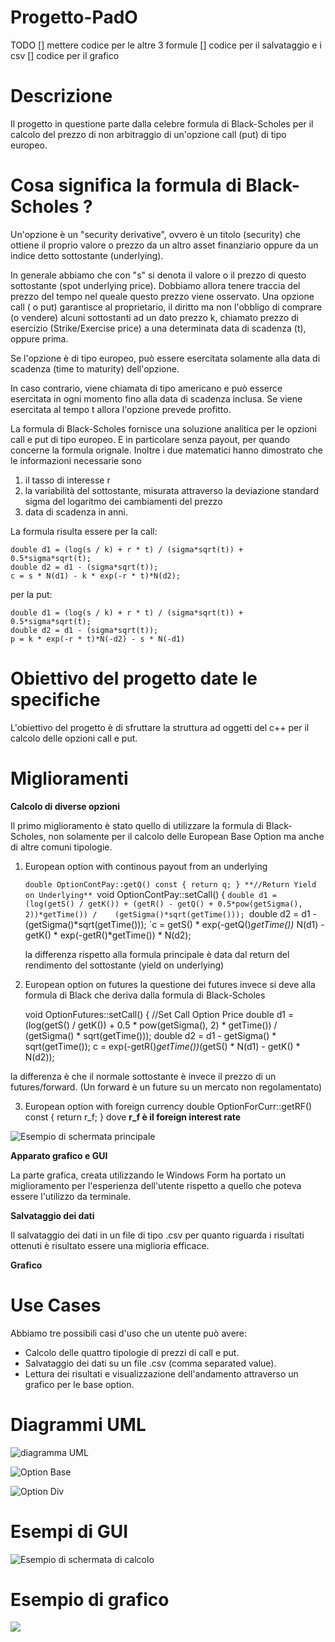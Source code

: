 # Progetto-PadO

TODO
[] mettere codice per le altre 3 formule
[] codice per il salvataggio e i csv
[] codice per il grafico


# **Descrizione**

Il progetto in questione parte dalla celebre formula di Black-Scholes per il calcolo del prezzo di non arbitraggio di un'opzione
call (put) di tipo europeo.

# Cosa significa la formula di Black-Scholes ?

Un'opzione è un "security derivative", ovvero è un titolo (security) che ottiene il proprio valore o prezzo da un altro asset finanziario oppure da un indice detto sottostante (underlying).

In generale abbiamo che con "s" si denota il valore o il prezzo di questo sottostante (spot underlying price). Dobbiamo allora tenere traccia del prezzo del tempo nel queale questo prezzo viene osservato.
Una opzione call ( o put) garantisce al proprietario, il diritto ma non l'obbligo di comprare (o vendere) alcuni sottostanti ad un dato prezzo k, chiamato prezzo di esercizio (Strike/Exercise price) a una determinata data di scadenza (t), oppure prima. 

Se l'opzione è di tipo europeo, può essere esercitata solamente alla data di scadenza (time to maturity) dell'opzione.

In caso contrario, viene chiamata di tipo americano e può esserce esercitata in ogni momento fino alla data di scadenza inclusa. Se viene esercitata al tempo t allora l'opzione prevede profitto. 

La formula di Black-Scholes fornisce una soluzione analitica per le opzioni call e put di tipo europeo. E in particolare senza payout, per quando concerne la formula orignale. 
Inoltre i due matematici hanno dimostrato che le informazioni necessarie sono
1) il tasso di interesse r
2) la variabilità del sottostante, misurata attraverso la deviazione standard sigma del logaritmo dei cambiamenti del prezzo 
3) data di scadenza in anni. 


La formula risulta essere per la call:

	double d1 = (log(s / k) + r * t) / (sigma*sqrt(t)) + 0.5*sigma*sqrt(t);
	double d2 = d1 - (sigma*sqrt(t));
	c = s * N(d1) - k * exp(-r * t)*N(d2);
	

per la put:

	double d1 = (log(s / k) + r * t) / (sigma*sqrt(t)) + 0.5*sigma*sqrt(t);
	double d2 = d1 - (sigma*sqrt(t));
	p = k * exp(-r * t)*N(-d2) - s * N(-d1)



# Obiettivo del progetto date le specifiche

L'obiettivo del progetto è di sfruttare la struttura ad oggetti del c++ per il calcolo delle opzioni call e put. 

# Miglioramenti

**Calcolo di diverse opzioni**

Il primo miglioramento è stato quello di utilizzare la formula di Black-Scholes, non solamente per il calcolo delle European Base Option ma anche di altre comuni tipologie.

1) European option with continous payout from an underlying

	`double OptionContPay::getQ() const { return q; } **//Return Yield on Underlying**
		`void OptionContPay::setCall() {
		`double d1 = (log(getS() / getK()) + (getR() - getQ() + 0.5*pow(getSigma(), 2))*getTime()) / 	(getSigma()*sqrt(getTime()));
		`double d2 = d1 - (getSigma()*sqrt(getTime()));
		`c = getS() * exp(-getQ()*getTime())* N(d1) - getK() * exp(-getR()*getTime()) * N(d2);
		
	la differenza rispetto alla formula principale è data dal return del rendimento del sottostante (yield on underlying) 
	
2) European option on futures 
	la questione dei futures invece si deve alla formula di Black che deriva dalla formula di Black-Scholes
	
	void OptionFutures::setCall() { //Set Call Option Price
	double d1 = (log(getS() / getK()) + 0.5 * pow(getSigma(), 2) * getTime()) / (getSigma() * sqrt(getTime()));
	double d2 = d1 - getSigma() * sqrt(getTime());
	c = exp(-getR()*getTime())*(getS() * N(d1) - getK() * N(d2));
	
la differenza è che il normale sottostante è invece il prezzo di un futures/forward. (Un forward è un future su un mercato non regolamentato) 


3) European option with foreign currency
	double OptionForCurr::getRF() const { return r_f; } dove **r_f è il foreign interest rate**

![Esempio di schermata principale](https://github.com/riccardobastiani/Progetto-PadO/blob/master/form1%20nuovo.PNG)

**Apparato grafico e GUI**

La parte grafica, creata utilizzando le Windows Form ha portato un miglioramento per l'esperienza dell'utente rispetto a quello che poteva essere l'utilizzo da terminale. 

**Salvataggio dei dati**

Il salvataggio dei dati in un file di tipo .csv per quanto riguarda i risultati ottenuti è risultato essere una miglioria efficace. 

**Grafico**

# Use Cases

Abbiamo tre possibili casi d'uso che un utente può avere:

- Calcolo delle quattro tipologie di prezzi di call e put.
- Salvataggio dei dati su un file .csv (comma separated value).
- Lettura dei risultati e visualizzazione dell'andamento attraverso un grafico per le base option. 

# Diagrammi UML

![diagramma UML](https://github.com/riccardobastiani/Progetto-PadO/blob/master/Image.png)

![Option Base](https://github.com/riccardobastiani/Progetto-PadO/blob/master/OptionBase.png)

![Option Div](https://github.com/riccardobastiani/Progetto-PadO/blob/master/OptionDiv.png)

# Esempi di GUI


![Esempio di schermata di calcolo](https://github.com/riccardobastiani/Progetto-PadO/blob/master/form2.png)

# Esempio di grafico

![](https://github.com/riccardobastiani/Progetto-PadO/blob/master/Graph1.png)




